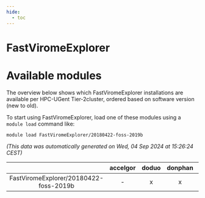 ```yaml
---
hide:
  - toc
---
```


FastViromeExplorer
==================

# Available modules


The overview below shows which FastViromeExplorer installations are available per HPC-UGent Tier-2cluster, ordered based on software version (new to old).

To start using FastViromeExplorer, load one of these modules using a `module load` command like:

```shell
module load FastViromeExplorer/20180422-foss-2019b
```

*(This data was automatically generated on Wed, 04 Sep 2024 at 15:26:24 CEST)*  

| |accelgor|doduo|donphan|gallade|joltik|shinx|skitty|
| :---: | :---: | :---: | :---: | :---: | :---: | :---: | :---: |
|FastViromeExplorer/20180422-foss-2019b|-|x|x|-|x|-|x|
